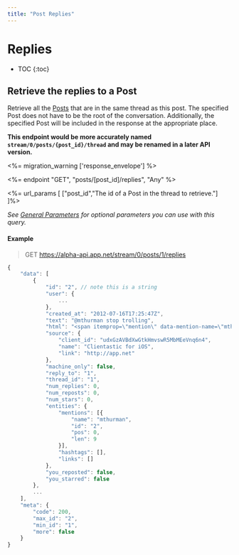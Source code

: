 ```yaml
---
title: "Post Replies"
---
```


# Replies

* TOC
{:toc}

## Retrieve the replies to a Post

Retrieve all the [Posts](/docs/resources/post/) that are in the same thread as this post. The specified Post does not have to be the root of the conversation. Additionally, the specified Post will be included in the response at the appropriate place.

**This endpoint would be more accurately named ```stream/0/posts/{post_id}/thread``` and may be renamed in a later API version.**

<%= migration_warning ['response_envelope'] %>

<%= endpoint "GET", "posts/[post_id]/replies", "Any" %>

<%= url_params [
    ["post_id","The id of a Post in the thread to retrieve."]
]%>

*See [General Parameters](/docs/resources/post/#general-parameters) for optional parameters you can use with this query.*

#### Example

> GET https://alpha-api.app.net/stream/0/posts/1/replies

~~~ js
{
    "data": [
        {
            "id": "2", // note this is a string
            "user": {
                ...
            },
            "created_at": "2012-07-16T17:25:47Z",
            "text": "@mthurman stop trolling",
            "html": "<span itemprop=\"mention\" data-mention-name=\"mthurman\" data-mention-id=\"1\">@mthurman</span> stop trolling",
            "source": {
                "client_id": "udxGzAVBdXwGtkHmvswR5MbMEeVnq6n4",
                "name": "Clientastic for iOS",
                "link": "http://app.net"
            },
            "machine_only": false,
            "reply_to": "1",
            "thread_id": "1",
            "num_replies": 0,
            "num_reposts": 0,
            "num_stars": 0,
            "entities": {
                "mentions": [{
                    "name": "mthurman",
                    "id": "2",
                    "pos": 0,
                    "len": 9
                }],
                "hashtags": [],
                "links": []
            },
            "you_reposted": false,
            "you_starred": false
        },
        ...
    ],
    "meta": {
        "code": 200,
        "max_id": "2",
        "min_id": "1",
        "more": false
    }
}
~~~
